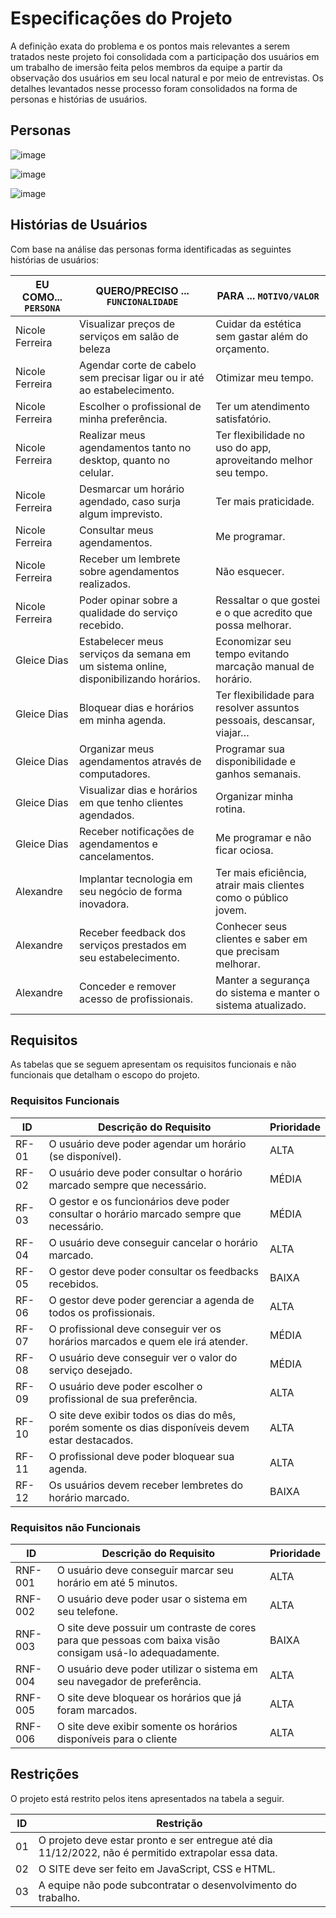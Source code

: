 # Especificações do Projeto

A definição exata do problema e os pontos mais relevantes a serem tratados neste projeto foi consolidada com a participação dos usuários em um trabalho de imersão feita pelos membros da equipe a partir da observação dos usuários em seu local natural e por meio de entrevistas. Os detalhes levantados nesse processo foram consolidados na forma de personas e histórias de usuários.


## Personas

![image](https://user-images.githubusercontent.com/114623537/194182541-f4572518-72c2-4fd0-8694-533e56ddce6b.png)

![image](https://user-images.githubusercontent.com/114623537/194182578-704b08c3-06f1-44b7-a19e-292474aeeaf4.png)

![image](https://user-images.githubusercontent.com/114623537/194182615-97dba74a-8a55-4367-afec-347a7678daa8.png)


## Histórias de Usuários

Com base na análise das personas forma identificadas as seguintes histórias de usuários:

|EU COMO... `PERSONA`| QUERO/PRECISO ... `FUNCIONALIDADE` |PARA ... `MOTIVO/VALOR`                 |
|--------------------|------------------------------------|----------------------------------------|
|Nicole Ferreira|Visualizar preços de serviços em salão de beleza|Cuidar da estética sem gastar além do orçamento.|
|Nicole Ferreira|Agendar corte de cabelo sem precisar ligar ou ir até ao estabelecimento.|Otimizar meu tempo.|
|Nicole Ferreira|Escolher o profissional de minha preferência.|Ter um atendimento satisfatório.|
|Nicole Ferreira|Realizar meus agendamentos tanto no desktop, quanto no celular.|Ter flexibilidade no uso do app, aproveitando melhor seu tempo.|
|Nicole Ferreira|Desmarcar um horário agendado, caso surja algum imprevisto.|Ter mais praticidade.|
|Nicole Ferreira|Consultar meus agendamentos.|Me programar.|
|Nicole Ferreira|Receber um lembrete sobre agendamentos realizados.|Não esquecer.|
|Nicole Ferreira|Poder opinar sobre a qualidade do serviço recebido.|Ressaltar o que gostei e o que acredito que possa melhorar.
|Gleice Dias|Estabelecer meus serviços da semana em um sistema online, disponibilizando horários.|Economizar seu tempo evitando marcação manual de horário.
|Gleice Dias|Bloquear dias e horários em minha agenda.|Ter flexibilidade para resolver assuntos pessoais, descansar, viajar…
|Gleice Dias|Organizar meus agendamentos através de computadores.|Programar sua disponibilidade e ganhos semanais.
|Gleice Dias|Visualizar dias e horários em que tenho clientes agendados.|Organizar minha rotina.
|Gleice Dias|Receber notificações de agendamentos e cancelamentos.|Me programar e não ficar ociosa.
|Alexandre|Implantar tecnologia em seu negócio de forma inovadora.|Ter mais eficiência, atrair mais clientes como o público jovem.
|Alexandre|Receber feedback dos serviços prestados em seu estabelecimento.|Conhecer seus clientes e saber em que precisam melhorar.
|Alexandre|Conceder e remover acesso de profissionais.|Manter a segurança do sistema e manter o sistema atualizado.


## Requisitos

As tabelas que se seguem apresentam os requisitos funcionais e não funcionais que detalham o escopo do projeto.

### Requisitos Funcionais

|ID    | Descrição do Requisito  | Prioridade |
|------|-----------------------------------------|----|
|RF-01| O usuário deve poder agendar um horário (se disponível).  | ALTA |
|RF-02| O usuário deve poder consultar o horário marcado sempre que necessário. | MÉDIA |
|RF-03| O gestor e os funcionários deve poder consultar o horário marcado sempre que necessário. | MÉDIA |
|RF-04| O usuário deve conseguir cancelar o horário marcado. | ALTA |
|RF-05| O gestor deve poder consultar os feedbacks recebidos. | BAIXA |
|RF-06| O gestor deve poder gerenciar a agenda de todos os profissionais. | ALTA |
|RF-07| O profissional deve conseguir ver os horários marcados e quem ele irá atender. | MÉDIA |
|RF-08| O usuário deve conseguir ver o valor do serviço desejado. | MÉDIA |
|RF-09| O usuário deve poder escolher o profissional de sua preferência. | ALTA |
|RF-10| O site deve exibir todos os dias do mês, porém somente os dias disponíveis devem estar destacados. | ALTA |
|RF-11| O profissional deve poder bloquear sua agenda. | ALTA |
|RF-12| Os usuários devem receber lembretes do horário marcado. | BAIXA |

### Requisitos não Funcionais

|ID     | Descrição do Requisito  |Prioridade |
|-------|-------------------------|----|
|RNF-001| O usuário deve conseguir marcar seu horário em até 5 minutos. | ALTA | 
|RNF-002| O  usuário deve poder usar o sistema em seu telefone. |  ALTA | 
|RNF-003| O site deve possuir um contraste de cores para que pessoas com baixa visão consigam usá-lo adequadamente.| BAIXA|
|RNF-004| O usuário deve poder utilizar o sistema em seu navegador de preferência.| ALTA|
|RNF-005| O site deve bloquear os horários que já foram marcados.| ALTA|
|RNF-006| O site deve exibir somente os horários disponíveis para o cliente|ALTA|

## Restrições

O projeto está restrito pelos itens apresentados na tabela a seguir.

|ID| Restrição                                             |
|--|-------------------------------------------------------|
|01| O projeto deve estar pronto e ser entregue até dia 11/12/2022, não é permitido extrapolar essa data. |
|02| O SITE deve ser feito em JavaScript, CSS e HTML.    |
|03| A equipe não pode subcontratar o desenvolvimento do trabalho.|
